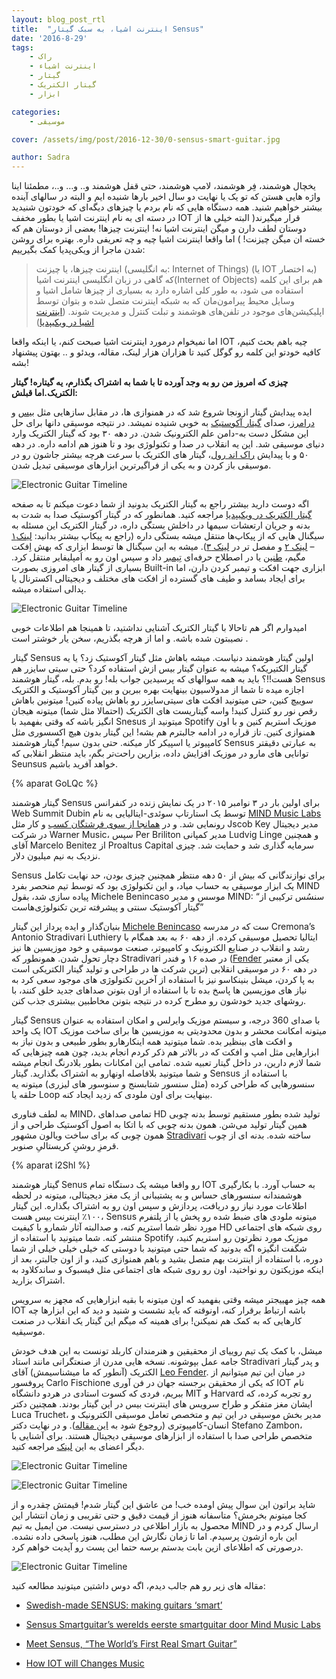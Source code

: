 ```yaml
---
layout: blog_post_rtl
title:  "اینترنت اشیا، به سبک گیتار Sensus"
date: '2016-8-29'
tags:
    - راک
    - اینترنت اشیاء
    - گیتار
    - گیتار الکتریک
    - ابزار

categories:
    - موسیقی

cover: /assets/img/post/2016-12-30/0-sensus-smart-guitar.jpg

author: Sadra
---
```


یخچال هوشمند، فِر هوشمند، لامپ هوشمند، حتی قفل هوشمند و.. و… و..، مطمئنا اینا واژه هایی هستن که تو یک یا نهایت دو سال اخیر بارها شنیده ایم و البته در سالهای آینده بیشتر خواهیم شنید. همه دستگاه هایی که نام بردم یا چیزهای دیگه‌ای که خودتون شنیدید در دسته ای به نام اینترنت اشیا یا بطور مخفف IOT قرار میگیرند( البته خیلی ها از دوستان لطف دارن و میگن اینترنت اشیا نه! اینترنت چیزها! بعضی از دوستان هم که خسته ان میگن چیزنت! ) اما واقعا اینترنت اشیا چیه و چه تعریفی داره. بهتره برای روشن شدن ماجرا از ویکی‌پدیا کمک بگیرییم:

> اینترنت چیزها، یا چیزنت (به انگلیسی: Internet of Things) (یا IOT به اختصار) که گاهی در زبان انگلیسی اینترنت اشیا(Internet of Objects) هم برای این کلمه استفاده می شود، به طور کلی اشاره دارد به بسیاری از چیزها شامل اشیا و وسایل محیط پیرامون‌مان که به شبکه اینترنت متصل شده و بتوان توسط اپلیکیشن‌های موجود در تلفن‌های هوشمند و تبلت کنترل و مدیریت شوند. ([اینترنت اشیا در ویکیپدیا](https://fa.wikipedia.org/wiki/%D8%A7%DB%8C%D9%86%D8%AA%D8%B1%D9%86%D8%AA_%D8%A7%D8%B4%DB%8C%D8%A7))

اما نمیخوام درمورد اینترنت اشیا صبحت کنم، یا اینکه واقعا IOT چیه باهم بحث کنیم، کافیه خودتو این کلمه رو گوگل کنید تا هزاران هزار لینک، مقاله، ویدئو و .. بهتون پیشنهاد بشه!

**چیزی که امروز من رو به وجد آورده تا با شما به اشتراک بگذارم، یه گیتاره! گیتار الکتریک.اما قبلش:**

ایده پیدایش گیتار ازونجا شروع شد که در همنوازی ها، در مقابل سازهایی مثل [بیس](https://en.wikipedia.org/wiki/Bass_(instrument)) و [درامرز](https://en.wikipedia.org/wiki/Drum_kit)، صدای [گیتار آکوستیک](https://fa.wikipedia.org/wiki/%DA%AF%DB%8C%D8%AA%D8%A7%D8%B1) به خوبی شنیده نمیشد. در نتیجه موسیقی دانها برای حل این مشکل دست به‌-دامن علم الکترونیک شدن. در دهه ۳۰ بود که گیتار الکتریک وارد دنیای موسیقی شد. این یه انقلاب در صدا و تکنولوژی بود و تا هنوز هم ادامه داره. در دهه ۵۰ و با پیدایش [راک اند رول](https://fa.wikipedia.org/wiki/%D8%B1%D8%A7%DA%A9_%D8%A7%D9%86%D8%AF_%D8%B1%D9%88%D9%84)، گیتار های الکتریک با سرعت هرچه بیشتر جاشون رو در موسیقی باز کردن و به یکی از فراگیرترین ابزارهای موسیقی تبدیل شدن.

![Electronic Guitar Timeline](/assets/img/post/2016-12-30/1-guitar-timeline.jpg)

اگه دوست دارید بیشتر راجع به گیتار الکتریک بدونید از شما دعوت میکنم تا به صفحه [گیتار الکتریک در ویکیپدیا](https://en.wikipedia.org/wiki/Electric_guitar) مراجعه کنید. همانطور که در گیتار آکوستیک صدا به شدت به بدنه و جریان ارتعشات سیمها در داخلش بستگی داره، در گیتار الکتریک این مسئله به سیگنال هایی که از پیکاپ‌ها منتقل میشه بستگی داره (راجع به پیکاپ بیشتر بدانید: [لینک۱](https://en.wikipedia.org/wiki/Electric_guitar#Pickups) – [لینک ۲](https://fa.wikipedia.org/wiki/%D9%BE%DB%8C%DA%A9%D8%A7%D9%BE) و مفصل تر در [لینک ۳](http://www.electricguitar.blogfa.com/post/6)). میشه به این سیگنال ها توسط ابزاری که بهش اِفکت مگیم، [طنین](https://fa.wikipedia.org/wiki/%D8%AA%D9%85%D8%A8%D8%B1_(%D9%85%D9%88%D8%B3%DB%8C%D9%82%DB%8C)) یا در اصطلاح حرفه‌ای [تِیمبر](https://fa.wikipedia.org/wiki/%D8%AA%D9%85%D8%A8%D8%B1_(%D9%85%D9%88%D8%B3%DB%8C%D9%82%DB%8C)) داد و سپس اون رو به اَمپلیفایر منتقل کرد. بسیاری از گیتار های امروزی بصورت Built-in ابزاری جهت افکت و تیمبر کردن دارن، اما برای ایجاد بسامد و طیف های گسترده از افکت های مختلف و دیجیتالی اکسترنال یا پدالی استفاده میشه.

![Electronic Guitar Timeline](/assets/img/post/2016-12-30/2-guitar-tools.jpg)

امیدوارم اگر هم تاحالا با گیتار الکتریک آشنایی نداشتید، تا همینجا هم اطلاعات خوبی نصیبتون شده باشه. و اما از هرچه بگذریم، سخن یار خوشتر است .

گیتار Sensus اولین گیتار هوشمند دنیاست. میشه باهاش مثل گیتار آکوستیک زد؟ یا یه گیتار الکتیریکه؟ میشه به عنوان گیتار بیس ازش استفاده کرد؟ حتی سیتی سایزر هم هست!!؟ باید به همه سوالهای که پرسیدین جواب بله! رو بدم. بله، گیتار هوشمند Sensus اجازه میده تا شما از مدولاسیون بینهایت بهره ببرین و بین گیتار آکوستیک و الکتریک سوییچ کنین، حتی میتونید افکت های سیتی‌سایزر رو باهاش پیاده کنین! میتونین باهاش رقص نور رو کنترل کنید! واسه گیتاریست های الکتریک (احتمالا مثل شما) میتونه هیجان انگیز باشه که وقتی بفهمید با Snesus میتونید از Spotify موزیک استریم کنین و با اون همنوازی کنین. تاز قراره در ادامه جالبترم هم بشه! این گیتار بدون هیچ اکسسوری مثل کامپیوتر یا اسپیکر کار میکنه. حتی بدون سیم! گیتار هوشمند Sensus به عبارتی دقیقتر توانایی های مارو در موزیک افزایش داده، بزارین راحت‌تر بگم، باید منتظر انقلابی که Seunsus خواهد آفرید باشیم.

{% aparat GoLQc %}

گیتار هوشمند Sensus برای اولین بار در ۳ نوامبر ۲۰۱۵ در یک نمایش زنده در کنفرانس Web Summit Dubin توسط یک استارتاپ سوئدی-ایتالیایی به نام [MIND Music Labs](http://www.mindmusiclabs.com/) رونمایی شد. و در [همانجا از سوی فرشتگان کسب](https://en.wikipedia.org/wiki/Angel_investor) و کار مثل Jscob Key مدیر دیجیتال در شرکت Warner Music، سپس Per Briliton مدیر کمپانی Ludvig Linge و همچنین آقای Marcelo Benitez از Proaltus Capital سرمایه گذاری شد و حمایت شد. چیزی نزدیک به نیم میلیون دلار.

Sensus برای نوازندگانی که بیش از ۵۰ دهه منتظر همچنین چیزی بودن، حد نهایت تکامل یک ابزار موسیقی به حساب میاد، و این تکنولوژی بود که توسط تیم منحصر بفرد MIND پیاده سازی شد، بقول Michele Benincaso موسس و مدیر MIND: “سنسُس ترکیبی از گیتار آکوستیک سنتی و پیشرفته ترین تکنولوژی‌هاست”

بنیان‌گذار و ایده پرداز این گیتار [Michele Benincaso](http://www.benincaso.com/) ست که در مدرسه Cremona’s Antonio Stradivari Luthiery ایتالیا تحصیل موسیقی کرده. از دهه ۶۰ به بعد همگام با رشد و انقلاب در صنایع الکترونیک و کامپیوتر، صنعت موسیقی و خود موزیسین ها نیز دچار تحول شدن. همونطور که Stradivari در صده ۱۶ و فندر ([Fender](https://en.wikipedia.org/wiki/Fender_Musical_Instruments_Corporation) یکی از معتبر ترین شرکت ها در طراحی و تولید گیتار الکتریکی است) در دهه ۶۰ در موسیقی انقلابی به پا کردن، میشل بنینکاسو نیز با استفاده از آخرین تکنولوژی های موجود سعی کرد به نیاز های موزیسین ها پاسخ بده تا با استفاده از اون بتونن صداهای جدید خلق کنند، با روشهای جدید خودشون رو مطرح کرده در نتیجه بتونن مخاطبین بیشتری جذب کنن.

گیتار Sensus با صدای 360 درجه، و سیستم موزیک وایرلس و امکان استفاده به عنوان یک واحد IOT میتونه امکانت محشر و بدون محدودیتی به موزیسین ها برای ساخت موزیک و افکت های بینظیر بده. شما میتونید همه اینکارهارو بطور طبیعی و بدون نیاز به ابزارهایی مثل امپ و افکت که در بالاتر هم ذکر کردم انجام بدید، چون همه چیزهایی که شما لازم دارین،‌ در داخل گیتار تعبیه شده. تمامی این امکانات بطور بلادرنگ انجام میشه و شما میتونید بلافاصله اونهارو به اشتراک بگذارید. گیتار Sensus با استفاده از سنسورهایی که طراحی کرده (مثل سنسور شتابسنج و سنوسور های لیزری) میتونه یه حلقه یا Loop بینهایت برای اون ملودی که زدید ایجاد کنه.

به لطف فناوری MIND، تمامی صداهای HD تولید شده بطور مستقیم توسط بدنه چوبی همین گیتار تولید می‌شن. همون بدنه چوبی که با اتکا به اصول آکوستیک طراحی و از همون چوبی که برای ساخت ویالون مشهور [Stradivari](https://en.wikipedia.org/wiki/Stradivarius) ساخته شده. بدنه ای از چوب قرمزِ روشنِ کریستالیِ صنوبر.

{% aparat i2Shl %}

گیتار هوشمند Senus رو واقعا میشه یک دستگاه تمام IOT به حساب آورد. با بکارگیری هوشمندانه سنسورهای حساس و به پشتیبانی از یک مغز دیجیتالی، میتونه در لحظه اطلاعات مورد نیاز رو دریافت، پردازش و سپس اون رو به اشتراک بگذاره. این گیتار ۱۰۰٪ اینترنت بیس هست، Sensus میتونه ملودی های ضبط شده رو پخش یا از پلتفرم مورد نظر شما استریم کنه، و صدالبته آثار شمارو با کیفیت HD روی شبکه های اجتماعی منتشر کنه. شما میتونید با استفاده از Spotify موزیک مورد نظرتون رو استریم کنید، شگفت انگیزه اگه بدونید که شما حتی میتونید با دوستی که خیلی خیلی خیلی از شما دوره، با استفاده از اینترنت بهم متصل بشید و باهم همنوازی کنید، و از اون جالبتر، بعد از اینکه موزیکتون رو نواختید، اون رو روی شبکه های اجتماعی مثل فیسبوک و ساندکلاود به اشتراک بزارید.

همه چیز مهییجتر میشه وقتی بفهمید که اون میتونه با بقیه ابزارهایی که مجهز به سرویس IOT باشه ارتباط برقرار کنه، اونوقته که باید نشست و شنید و دید که این ابزارها چه کارهایی که به کمک هم نمیکنن! برای همینه که میگم این گیتار یک انقلاب در صنعت موسیقیه.

میشل، با کمک یک تیم روییای از محقیقین و هنرمندان کاربلد تونست به این هدف خودش جامه عمل بپوشونه. نسخه هایی مدرن از صنعتگرانی مانند استاد Stradivari و پدر گیتار الکتریک (آنطور که ما میشناسیمش) آقای [Leo Fender](https://en.wikipedia.org/wiki/Leo_Fender). در میان این تیم میتوانیم از پروفسور Carlo Fischione که یکی از محقیقن برجسته جهان در فن آوری IOT نام ببریم، فردی که کسوت استادی در هردو دانشگاه MIT و Harvard رو تجربه کرده، که ایشان مغز متفکر و طراح سرویس های اینترنت بیس در این گیتار بودند. همچنین دکتر Luca Truchet، مدیر بخش موسیقی در این تیم و متخصص تعامل موسیقی الکترونیک و انسان-کامپیوتری (روجوع شود به [این مقاله](https://en.wikipedia.org/wiki/Human_computer)). و در نهایت دکتر Stefano Zambon، متخصص طراحی صدا با استفاده از ابزارهای موسیقی دیجیتال هستند. برای آشنایی با دیگر اعضای به این [لینک](http://www.mindmusiclabs.com/team/) مراجعه کنید.

![Electronic Guitar Timeline](/assets/img/post/2016-12-30/3-sensus.jpg)

![Electronic Guitar Timeline](/assets/img/post/2016-12-30/4-sensus.jpg)

شاید براتون این سوال پیش اومده خب! من عاشق این گیتار شدم! قیمتش چقدره و از کجا میتونم بخرمش؟ متاسفانه هنوز از قیمت دقیق و حتی تقریبی و زمان انتشار این محصول به بازار اطلاعی در دسترسی نیست. من ایمیل به تیم MIND ارسال کردم و در این باره ازشون پرسیدم. اما تا زمان نگارش این مطلب، هنوز پاسخی داده نشده. درصورتی که اطلاعای ازین بابت بدستم برسه حتما این پست رو آپدیت خواهم کرد.

![Electronic Guitar Timeline](/assets/img/post/2016-12-30/5-sensus.jpg)

مقاله های زیر رو هم جالب دیدم، اگه دوس داشتین میتونید مطالعه کنید:

*   [Swedish-made SENSUS: making guitars ‘smart’](http://umgasmagazine.com/swedish-made-sensus-making-guitars-smart/)

*   [Sensus Smartguitar’s werelds eerste smartguitar door Mind Music Labs](http://www.gitarist.nl/nieuws/artikel/3-17646/sensus-smartguitar)

*   [Meet Sensus, “The World’s First Real Smart Guitar”](http://www.guitarworld.com/gear-news-electrics/meet-sensus-worlds-first-real-smart-guitar/29086)

*   [How IOT will Changes Music](http://blog.thethings.io/how-iot-will-change-music/)